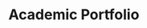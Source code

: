 ---
title: Academic Portfolio
collection: academicPortfolio
dynamicColor: pyp
staticColor: purple
---